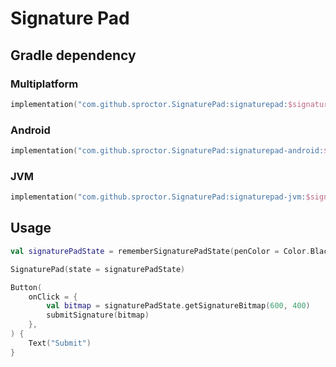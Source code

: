 # Signature Pad

## Gradle dependency

### Multiplatform

```kotlin
implementation("com.github.sproctor.SignaturePad:signaturepad:$signaturepad_version")
```

### Android

```kotlin
implementation("com.github.sproctor.SignaturePad:signaturepad-android:$signaturepad_version")
```

### JVM

```kotlin
implementation("com.github.sproctor.SignaturePad:signaturepad-jvm:$signaturepad_version")
```

## Usage

```kotlin
val signaturePadState = rememberSignaturePadState(penColor = Color.Black)

SignaturePad(state = signaturePadState)

Button(
    onClick = {
        val bitmap = signaturePadState.getSignatureBitmap(600, 400)
        submitSignature(bitmap)
    },
) {
    Text("Submit")
}
```